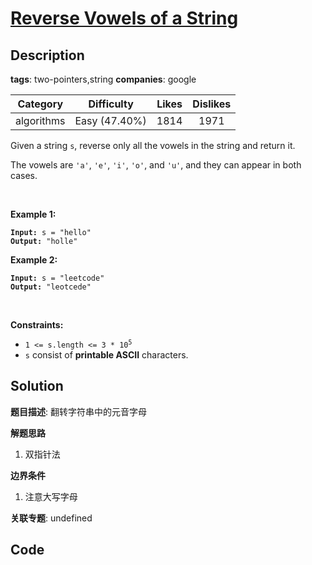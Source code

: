 # [Reverse Vowels of a String](https://leetcode.com/problems/reverse-vowels-of-a-string/description/)

## Description

**tags**: two-pointers,string
**companies**: google

| Category | Difficulty | Likes | Dislikes |
| :------: | :--------: | :---: | :------: |
| algorithms | Easy (47.40%) | 1814 | 1971 |

<p>Given a string <code>s</code>, reverse only all the vowels in the string and return it.</p>

<p>The vowels are <code>&#39;a&#39;</code>, <code>&#39;e&#39;</code>, <code>&#39;i&#39;</code>, <code>&#39;o&#39;</code>, and <code>&#39;u&#39;</code>, and they can appear in both cases.</p>

<p>&nbsp;</p>
<p><strong>Example 1:</strong></p>
<pre><code><strong>Input:</strong> s = "hello"
<strong>Output:</strong> "holle"</code></pre><p><strong>Example 2:</strong></p>
<pre><code><strong>Input:</strong> s = "leetcode"
<strong>Output:</strong> "leotcede"</code></pre>
<p>&nbsp;</p>
<p><strong>Constraints:</strong></p>

<ul>
	<li><code>1 &lt;= s.length &lt;= 3 * 10<sup>5</sup></code></li>
	<li><code>s</code> consist of <strong>printable ASCII</strong> characters.</li>
</ul>



## Solution

**题目描述**: 翻转字符串中的元音字母

**解题思路**

1. 双指针法

**边界条件**

1. 注意大写字母

**关联专题**: undefined

## Code